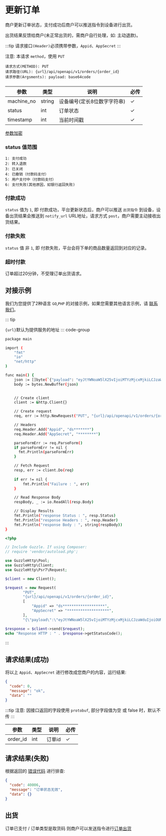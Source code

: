 # 更新订单

商户更新订单状态，支付成功后商户可以推送指令到设备进行出货。

出货结果反馈给商户(未正常出货的，需商户自行处理，如: 主动退款)。


:::tip
请求接口`(Header)`必须携带参数，`Appid`、`AppSecret`
:::

注意: 本请求 `method`，使用 `PUT`

```
请求方式(METHOD): PUT
请求路径(URL): {url}/api/openapi/v1/orders/{order_id}
请求参数(Argsments): payload: base64code
```

### <Badge type="danger" text="Payload" />

| 参数       | 类型   | 说明                        | 必传 |
| ---------- | ------ | --------------------------- | ---- |
| machine_no | string | 设备编号(定长8位数字字符串) | ✓    |
| status     | int    | 订单状态                    | ✓    |
| timestamp  | int    | 当前时间戳                  | ✓    |

[参数加密](access_sign.md)


### status 值范围
```
1: 支付成功
2: 转入退款
3: 已关闭
4: 已撤销（付款码支付）
5: 用户支付中（付款码支付）
6: 支付失败(其他原因，如银行返回失败)
```

### 付款成功

`status` 值为 `1`, 即 付款成功，平台更新状态后，商户可以推送 `出货指令` 到设备，设备出货结果会推送到 `notify_url` URL地址，请求方式 `post`，商户需要主动接收出货结果。

### 付款失败

`status` 值 非 `1`, 即 付款失败，平台会将下单的商品数量返回到对应的记录。

### 超时付款

订单超过20分钟，不受理订单出货请求。


## 对接示例

我们为您提供了2种语言 `GO`,`PHP` 的对接示例，如果您需要其他语言示例，请 [联系我们](support.md)。

::: tip

`{url}`默认为提供服务的地址
::: code-group

```sh [GO]
package main

import (
	"fmt"
	"io"
	"net/http"
)

func main() {
	json := []byte(`{"payload": "eyJtYWNoaW5lX25vIjoiMTYzMjcxMjkiLCJzaWduIjoiOUM4NEZEMUNFMkM3Njg0OUU3Nzc4QUNGMkM1MEZGRjAiLCJzdGF0dXMiOjIsInRpbWVzdGFtcCI6IjE3MTQxMjgzNTgifQ=="}`)
	body := bytes.NewBuffer(json)

	
	// Create client
	client := &http.Client{}

	// Create request
	req, err := http.NewRequest("PUT", "{url}/api/openapi/v1/orders/{order_id}", body)

	// Headers
	req.Header.Add("Appid", "ds*******")
	req.Header.Add("AppSecret", "********")

	parseFormErr := req.ParseForm()
	if parseFormErr != nil {
	  fmt.Println(parseFormErr)    
	}

	// Fetch Request
	resp, err := client.Do(req)
	
	if err != nil {
		fmt.Println("Failure : ", err)
	}

	// Read Response Body
	respBody, _ := io.ReadAll(resp.Body)

	// Display Results
	fmt.Println("response Status : ", resp.Status)
	fmt.Println("response Headers : ", resp.Header)
	fmt.Println("response Body : ", string(respBody))
}
```

```php [PHP]
<?php

// Include Guzzle. If using Composer:
// require 'vendor/autoload.php';

use GuzzleHttp\Pool;
use GuzzleHttp\Client;
use GuzzleHttp\Psr7\Request;

$client = new Client();

$request = new Request(
        "PUT",
        "{url}/api/openapi/v1/orders/{order_id}",
        [
            "Appid" => "ds*******************",
            "AppSecret" => "*******************",
        ],
        "{\"payload\":\"eyJtYWNoaW5lX25vIjoiMTYzMjcxMjkiLCJzaWduIjoiOUM4NEZEMUNFMkM3Njg0OUU3Nzc4QUNGMkM1MEZGRjAiLCJzdGF0dXMiOjIsInRpbWVzdGFtcCI6IjE3MTQxMjgzNTgifQ==\"}");

$response = $client->send($request);
echo "Response HTTP : " . $response->getStatusCode();
```

:::

## 请求结果(成功)

将以上 `Appid`、`AppSecret` 进行修改成您商户的内容，运行结果:

```json
{
  "code": 0,
  "message": "ok",
  "data": ""
}
```

:::tip
注意: 因接口返回的字段使用 ``protobuf``, 部分字段值为空 或 false 时，默认不传
:::

| 参数     | 类型 | 说明   | 必传 |
| -------- | ---- | ------ | ---- |
| order_id | int  | 订单id | ✓    |

## 请求结果(失败)

根据返回的 [错误代码](error_code.md) 进行排查:

```json
{
  "code": 40006,
  "message": "订单状态无效",
  "data": {}
}
```

## 出货

订单已支付 / 订单类型是取货码 则商户可以发送指令进行[订单出货](order_delivery)